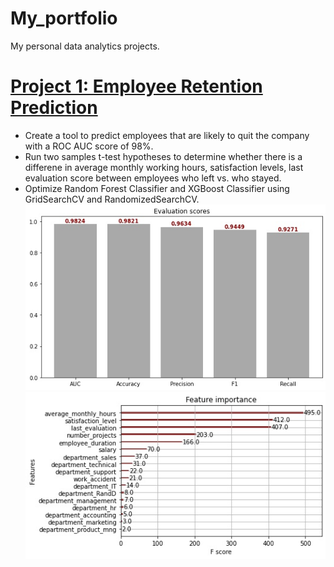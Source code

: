 # My_portfolio
My personal data analytics projects.

# [Project 1: Employee Retention Prediction](https://github.com/nhh979/employee_retention_proj)
- Create a tool to predict employees that are likely to quit the company with a ROC AUC score of 98%.
- Run two samples t-test hypotheses to determine whether there is a differene in average monthly working hours, satisfaction levels, last evaluation score between employees who left vs. who stayed. 
- Optimize Random Forest Classifier and XGBoost Classifier using GridSearchCV and RandomizedSearchCV.
![](/images/evaluation_scores.jpg)
![](/images/feature_importance.jpg)
